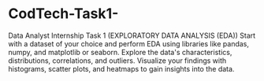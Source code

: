 # CodTech-Task1-
Data Analyst Internship Task 1 (EXPLORATORY DATA ANALYSIS (EDA))
Start with a dataset of your choice and perform EDA using libraries like pandas, numpy,
and matplotlib or seaborn. Explore the data's characteristics, distributions, correlations,
and outliers. Visualize your findings with histograms, scatter plots, and heatmaps to
gain insights into the data.
